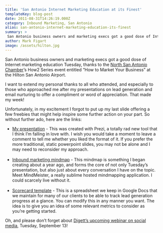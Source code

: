```yaml
---
title: 'San Antonio Internet Marketing Education at its Finest'
templateKey: blog-post
date: 2011-08-31T14:26:19.000Z
category: Inbound Marketing, San Antonio
alias: san-antonio-internet-marketing-education-its-finest
summary: > 
 San Antonio business owners and marketing execs got a good dose of Internet marketing education Tuesday, thanks to the North San Antonio Chamber’s How2 Series event entitled "How to Market Your Business" at the Hilton San Antonio Airport. I want to extend my personal thanks to all who attended, and especially to those who approached me after my presentations on lead generation and email nurturing to offer a compliment or word of appreciation. That made my week! Unfortunately, in my excitement I forgot to put up my last slide offering a few freebies that might help inspire some further action on your part. So without further ado, here are the links:
author: Mark Figart
image: /assets/hilton.jpg
---
```


San Antonio business owners and marketing execs got a good dose of Internet marketing education Tuesday, thanks to the [North San Antonio Chamber](https://www.northsachamber.com/)’s How2 Series event entitled “How to Market Your Business” at the Hilton San Antonio Airport.

I want to extend my personal thanks to all who attended, and especially to those who approached me after my presentations on lead generation and email nurturing to offer a compliment or word of appreciation. That made my week!

Unfortunately, in my excitement I forgot to put up my last slide offering a few freebies that might help inspire some further action on your part. So without further ado, here are the links:

*   [My presentation](http://www.google.com/url?q=http%3A%2F%2Fprezi.com%2Ft41q5yvsmn4z%2Faugust-30-north-sa-chamber-how-to-series%2F&sa=D&sntz=1&usg=AFQjCNHirXVH-tlNswUMutoiuHz6aWkakw) - This was created with Prezi, a totally rad new tool that I think I’m falling in love with. I wish you would take a moment to leave a comment to tell me whether you liked the format of it. If you prefer the more traditional, static powerpoint slides, you may not be alone and I may need to reconsider my approach.  
     
*   [Inbound marketing mindmap](http://www.google.com/url?q=http%3A%2F%2Fwww.mindmeister.com%2F108546465%2Fpillars-of-inbound-marketing&sa=D&sntz=1&usg=AFQjCNErwBMeboMWzIvDAtjYpE72i-DvHw) - This mindmap is something I began creating about a year ago, and forms the core of not only Tuesday’s presentation, but also just about every conversation I have on the topic. Meet MindMeister, a really sublime hosted mindmapping application. I could scarcely live without it.  
     
*   [Scorecard template](http://www.google.com/url?q=https%3A%2F%2Fdocs.google.com%2Fa%2Fdigett.com%2Fspreadsheet%2Fpub%3Fhl%3Den_US%26hl%3Den_US%26key%3D0AnDRxZqDMmk0dERISGhyRXpHbldXRE9uOGg5STduSnc%26output%3Dhtml) - This is a spreadsheet we keep in Google Docs that we maintain for many of our clients to be able to track lead generation progress at a glance. You can modify this in any manner you want. The idea is to give you an idea of some relevant metrics to consider as you’re getting started.

Oh, and please don’t forget about [Digett’s upcoming webinar on social media](http://webinar), Tuesday, September 13!